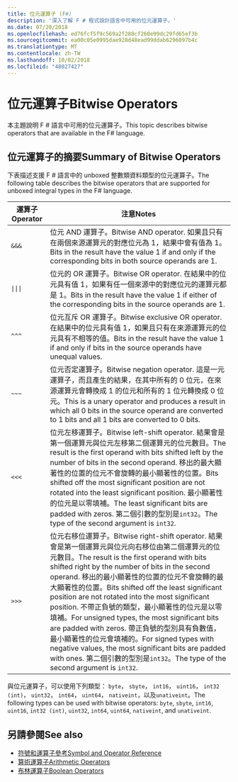 ```yaml
---
title: 位元運算子 (F#)
description: '深入了解 F # 程式設計語言中可用的位元運算子。'
ms.date: 07/20/2018
ms.openlocfilehash: ed76fcf5f9c569a2f288cf260e99dc29fd65ef3b
ms.sourcegitcommit: ea00c05e0995dae928d48ead99ddab6296097b4c
ms.translationtype: MT
ms.contentlocale: zh-TW
ms.lasthandoff: 10/02/2018
ms.locfileid: "48027427"
---
```

# <a name="bitwise-operators"></a><span data-ttu-id="7dae7-103">位元運算子</span><span class="sxs-lookup"><span data-stu-id="7dae7-103">Bitwise Operators</span></span>

<span data-ttu-id="7dae7-104">本主題說明 F # 語言中可用的位元運算子。</span><span class="sxs-lookup"><span data-stu-id="7dae7-104">This topic describes bitwise operators that are available in the F# language.</span></span>

## <a name="summary-of-bitwise-operators"></a><span data-ttu-id="7dae7-105">位元運算子的摘要</span><span class="sxs-lookup"><span data-stu-id="7dae7-105">Summary of Bitwise Operators</span></span>

<span data-ttu-id="7dae7-106">下表描述支援 F # 語言中的 unboxed 整數類資料類型的位元運算子。</span><span class="sxs-lookup"><span data-stu-id="7dae7-106">The following table describes the bitwise operators that are supported for unboxed integral types in the F# language.</span></span>

|<span data-ttu-id="7dae7-107">運算子</span><span class="sxs-lookup"><span data-stu-id="7dae7-107">Operator</span></span>|<span data-ttu-id="7dae7-108">注意</span><span class="sxs-lookup"><span data-stu-id="7dae7-108">Notes</span></span>|
|--------|-----|
|`&&&`|<span data-ttu-id="7dae7-109">位元 AND 運算子。</span><span class="sxs-lookup"><span data-stu-id="7dae7-109">Bitwise AND operator.</span></span> <span data-ttu-id="7dae7-110">如果且只有在兩個來源運算元的對應位元為 1，結果中會有值為 1。</span><span class="sxs-lookup"><span data-stu-id="7dae7-110">Bits in the result have the value 1 if and only if the corresponding bits in both source operands are 1.</span></span>|
|<code>&#124;&#124;&#124;</code>|<span data-ttu-id="7dae7-111">位元的 OR 運算子。</span><span class="sxs-lookup"><span data-stu-id="7dae7-111">Bitwise OR operator.</span></span> <span data-ttu-id="7dae7-112">在結果中的位元具有值 1，如果有任一個來源中的對應位元的運算元都是 1。</span><span class="sxs-lookup"><span data-stu-id="7dae7-112">Bits in the result have the value 1 if either of the corresponding bits in the source operands are 1.</span></span>|
|`^^^`|<span data-ttu-id="7dae7-113">位元互斥 OR 運算子。</span><span class="sxs-lookup"><span data-stu-id="7dae7-113">Bitwise exclusive OR operator.</span></span> <span data-ttu-id="7dae7-114">在結果中的位元具有值 1，如果且只有在來源運算元的位元具有不相等的值。</span><span class="sxs-lookup"><span data-stu-id="7dae7-114">Bits in the result have the value 1 if and only if bits in the source operands have unequal values.</span></span>|
|`~~~`|<span data-ttu-id="7dae7-115">位元否定運算子。</span><span class="sxs-lookup"><span data-stu-id="7dae7-115">Bitwise negation operator.</span></span> <span data-ttu-id="7dae7-116">這是一元運算子，而且產生的結果，在其中所有的 0 位元，在來源運算元會轉換成 1 的位元和所有的 1 位元轉換成 0 位元。</span><span class="sxs-lookup"><span data-stu-id="7dae7-116">This is a unary operator and produces a result in which all 0 bits in the source operand are converted to 1 bits and all 1 bits are converted to 0 bits.</span></span>|
|`<<<`|<span data-ttu-id="7dae7-117">位元左移運算子。</span><span class="sxs-lookup"><span data-stu-id="7dae7-117">Bitwise left-shift operator.</span></span> <span data-ttu-id="7dae7-118">結果會是第一個運算元與位元左移第二個運算元的位元數目。</span><span class="sxs-lookup"><span data-stu-id="7dae7-118">The result is the first operand with bits shifted left by the number of bits in the second operand.</span></span> <span data-ttu-id="7dae7-119">移出的最大顯著性的位置的位元不會旋轉的最小顯著性的位置。</span><span class="sxs-lookup"><span data-stu-id="7dae7-119">Bits shifted off the most significant position are not rotated into the least significant position.</span></span> <span data-ttu-id="7dae7-120">最小顯著性的位元是以零填補。</span><span class="sxs-lookup"><span data-stu-id="7dae7-120">The least significant bits are padded with zeros.</span></span> <span data-ttu-id="7dae7-121">第二個引數的型別是`int32`。</span><span class="sxs-lookup"><span data-stu-id="7dae7-121">The type of the second argument is `int32`.</span></span>|
|`>>>`|<span data-ttu-id="7dae7-122">位元右移位運算子。</span><span class="sxs-lookup"><span data-stu-id="7dae7-122">Bitwise right-shift operator.</span></span> <span data-ttu-id="7dae7-123">結果會是第一個運算元與位元向右移位由第二個運算元的位元數目。</span><span class="sxs-lookup"><span data-stu-id="7dae7-123">The result is the first operand with bits shifted right by the number of bits in the second operand.</span></span> <span data-ttu-id="7dae7-124">移出的最小顯著性的位置的位元不會旋轉的最大顯著性的位置。</span><span class="sxs-lookup"><span data-stu-id="7dae7-124">Bits shifted off the least significant position are not rotated into the most significant position.</span></span> <span data-ttu-id="7dae7-125">不帶正負號的類型，最小顯著性的位元是以零填補。</span><span class="sxs-lookup"><span data-stu-id="7dae7-125">For unsigned types, the most significant bits are padded with zeros.</span></span> <span data-ttu-id="7dae7-126">帶正負號的型別具有負數值，最小顯著性的位元會填補的。</span><span class="sxs-lookup"><span data-stu-id="7dae7-126">For signed types with negative values, the most significant bits are padded with ones.</span></span> <span data-ttu-id="7dae7-127">第二個引數的型別是`int32`。</span><span class="sxs-lookup"><span data-stu-id="7dae7-127">The type of the second argument is `int32`.</span></span>|

<span data-ttu-id="7dae7-128">與位元運算子，可以使用下列類型： `byte`， `sbyte`， `int16`， `uint16`， `int32 (int)`， `uint32`， `int64`， `uint64`， `nativeint`，以及`unativeint`。</span><span class="sxs-lookup"><span data-stu-id="7dae7-128">The following types can be used with bitwise operators: `byte`, `sbyte`, `int16`, `uint16`, `int32 (int)`, `uint32`, `int64`, `uint64`, `nativeint`, and `unativeint`.</span></span>

## <a name="see-also"></a><span data-ttu-id="7dae7-129">另請參閱</span><span class="sxs-lookup"><span data-stu-id="7dae7-129">See also</span></span>

- [<span data-ttu-id="7dae7-130">符號和運算子參考</span><span class="sxs-lookup"><span data-stu-id="7dae7-130">Symbol and Operator Reference</span></span>](index.md)
- [<span data-ttu-id="7dae7-131">算術運算子</span><span class="sxs-lookup"><span data-stu-id="7dae7-131">Arithmetic Operators</span></span>](arithmetic-operators.md)
- [<span data-ttu-id="7dae7-132">布林運算子</span><span class="sxs-lookup"><span data-stu-id="7dae7-132">Boolean Operators</span></span>](boolean-operators.md)
